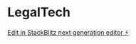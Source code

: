 # LegalTech

[Edit in StackBlitz next generation editor ⚡️](https://stackblitz.com/~/github.com/RamAnand76/LegalTech)
